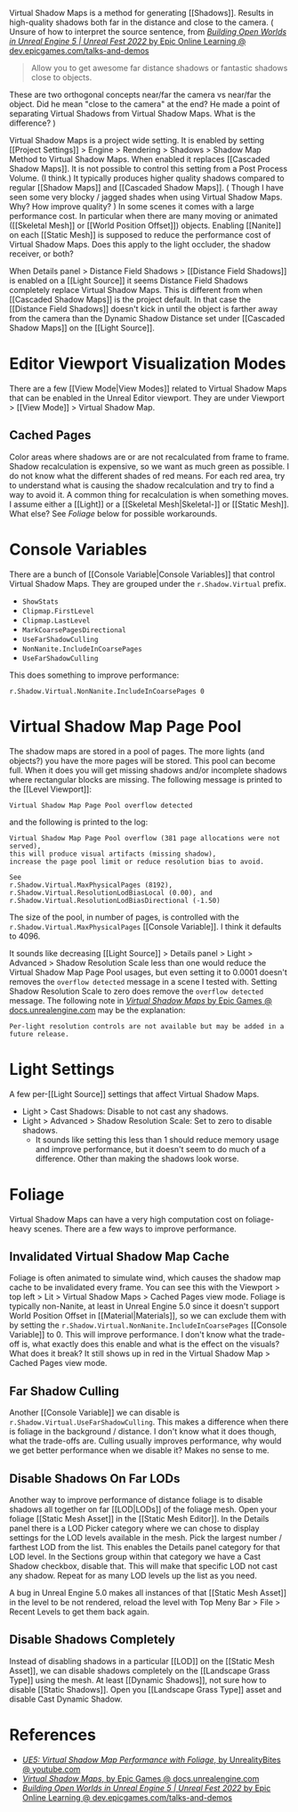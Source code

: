 Virtual Shadow Maps is a method for generating [[Shadows]].
Results in high-quality shadows both far in the distance and close to the camera.
(
Unsure of how to interpret the source sentence, from [_Building Open Worlds in Unreal Engine 5 | Unreal Fest 2022_ by Epic Online Learning @ dev.epicgames.com/talks-and-demos](https://dev.epicgames.com/community/learning/talks-and-demos/LLM5/building-open-worlds-in-unreal-engine-5-unreal-fest-2022)

> Allow you to get awesome far distance shadows or fantastic shadows close to objects.

These are two orthogonal concepts near/far the camera vs near/far the object.
Did he mean "close to the camera" at the end?
He made a point of separating Virtual Shadows from Virtual Shadow Maps. What is the difference?
)

Virtual Shadow Maps is a project wide setting.
It is enabled by setting [[Project Settings]] > Engine > Rendering > Shadows > Shadow Map Method to Virtual Shadow Maps.
When enabled it replaces [[Cascaded Shadow Maps]].
It is not possible to control this setting from a Post Process Volume. (I think.)
It typically produces higher quality shadows compared to regular [[Shadow Maps]] and [[Cascaded Shadow Maps]].
(
Though I have seen some very blocky / jagged shades when using Virtual Shadow Maps.
Why? How improve quality?
)
In some scenes it comes with a large performance cost.
In particular when there are many moving or animated ([[Skeletal Mesh]] or [[World Position Offset]]) objects.
Enabling [[Nanite]] on each [[Static Mesh]] is supposed to reduce the performance cost of Virtual Shadow Maps.
Does this apply to the light occluder, the shadow receiver, or both?

When Details panel > Distance Field Shadows > [[Distance Field Shadows]] is enabled on a [[Light Source]]
it seems Distance Field Shadows completely replace Virtual Shadow Maps.
This is different from when [[Cascaded Shadow Maps]] is the project default.
In that case the [[Distance Field Shadows]] doesn't kick in until the object is farther away from the camera than the Dynamic Shadow Distance set under [[Cascaded Shadow Maps]] on the [[Light Source]].


# Editor Viewport Visualization Modes

There are a few [[View Mode|View Modes]] related to Virtual Shadow Maps that can be enabled in the Unreal Editor viewport.
They are under Viewport > [[View Mode]] > Virtual Shadow Map.

## Cached Pages

Color areas where shadows are or are not recalculated from frame to frame.
Shadow recalculation is expensive, so we want as much green as possible.
I do not know what the different shades of red means.
For each red area, try to understand what is causing the shadow recalculation and try to find a way to avoid it.
A common thing for recalculation is when something moves.
I assume either a [[Light]] or a [[Skeletal Mesh|Skeletal-]] or [[Static Mesh]]. What else?
See _Foliage_ below for possible workarounds.


# Console Variables

There are a bunch of [[Console Variable|Console Variables]] that control Virtual Shadow Maps.
They are grouped under the `r.Shadow.Virtual` prefix.

- `ShowStats`
- `Clipmap.FirstLevel`
- `Clipmap.LastLevel`
- `MarkCoarsePagesDirectional`
- `UseFarShadowCulling`
- `NonNanite.IncludeInCoarsePages`
- `UseFarShadowCulling`

This does something to improve performance:
```
r.Shadow.Virtual.NonNanite.IncludeInCoarsePages 0
```


# Virtual Shadow Map Page Pool

The shadow maps are stored in a pool of pages.
The more lights (and objects?) you have the more pages will be stored.
This pool can become full.
When it does you will get missing shadows and/or incomplete shadows where rectangular blocks are missing.
The following message is printed to the [[Level Viewport]]:
```
Virtual Shadow Map Page Pool overflow detected
```
and the following is printed to the log:
```
Virtual Shadow Map Page Pool overflow (381 page allocations were not served),
this will produce visual artifacts (missing shadow),
increase the page pool limit or reduce resolution bias to avoid.

See
r.Shadow.Virtual.MaxPhysicalPages (8192),
r.Shadow.Virtual.ResolutionLodBiasLocal (0.00), and
r.Shadow.Virtual.ResolutionLodBiasDirectional (-1.50)
```
The size of the pool, in number of pages, is controlled with the `r.Shadow.Virtual.MaxPhysicalPages` [[Console Variable]].
I think it defaults to 4096.

It sounds like decreasing [[Light Source]] > Details panel > Light > Advanced > Shadow Resolution Scale less than one would reduce the Virtual Shadow Map Page Pool usages, but even setting it to 0.0001 doesn't removes the `overflow detected` message in a scene I tested with.
Setting Shadow Resolution Scale to zero does remove the `overflow detected` message.
The following note in [_Virtual Shadow Maps_ by Epic Games @ docs.unrealengine.com](https://docs.unrealengine.com/5.0/en-US/virtual-shadow-maps-in-unreal-engine/) may be the explanation:
```
Per-light resolution controls are not available but may be added in a future release.
```


# Light Settings

A few per-[[Light Source]] settings that affect Virtual Shadow Maps.
- Light > Cast Shadows: Disable to not cast any shadows.
- Light > Advanced > Shadow Resolution Scale: Set to zero to disable shadows.
	- It sounds like setting this less than 1 should reduce memory usage and improve performance, but it doesn't seem to do much of a difference. Other than making the shadows look worse.


# Foliage

Virtual Shadow Maps can have a very high computation cost on foliage-heavy scenes.
There are a few ways to improve performance.

## Invalidated Virtual Shadow Map Cache

Foliage is often animated to simulate wind, which causes the shadow map cache to be invalidated every frame.
You can see this with the Viewport > top left > Lit > Virtual Shadow Maps > Cached Pages view mode.
Foliage is typically non-Nanite, at least in Unreal Engine 5.0 since it doesn't support World Position Offset in [[Material|Materials]], so we can exclude them with by setting the `r.Shadow.Virtual.NonNanite.IncludeInCoarsePages` [[Console Variable]] to 0.
This will improve performance.
I don't know what the trade-off is, what exactly does this enable and what is the effect on the visuals? What does it break?
It still shows up in red in the Virtual Shadow Map > Cached Pages view mode.


## Far Shadow Culling

Another [[Console Variable]] we can disable is `r.Shadow.Virtual.UseFarShadowCulling`.
This makes a difference when there is foliage in the background / distance.
I don't know what it does though, what the trade-offs are.
Culling usually improves performance, why would we get better performance when we disable it?
Makes no sense to me.


## Disable Shadows On Far LODs

Another way to improve performance of distance foliage is to disable shadows all together on far [[LOD|LODs]] of the foliage mesh.
Open your foliage [[Static Mesh Asset]] in the [[Static Mesh Editor]].
In the Details panel there is a LOD Picker category where we can chose to display settings for the LOD levels available in the mesh.
Pick the largest number / farthest LOD from the list.
This enables the Details panel category for that LOD level.
In the Sections group within that category we have a Cast Shadow checkbox, disable that.
This will make that specific LOD not cast any shadow.
Repeat for as many LOD levels up the list as you need.

A bug in Unreal Engine 5.0 makes all instances of that [[Static Mesh Asset]] in the level to be not rendered, reload the level with Top Meny Bar > File > Recent Levels to get them back again.


## Disable Shadows Completely

Instead of disabling shadows in a particular [[LOD]] on the [[Static Mesh Asset]], we can disable shadows completely on the [[Landscape Grass Type]] using the mesh.
At least [[Dynamic Shadows]], not sure how to disable [[Static Shadows]].
Open you [[Landscape Grass Type]] asset and disable Cast Dynamic Shadow.


# References

- [_UE5: Virtual Shadow Map Performance with Foliage_, by UnrealityBites @ youtube.com](https://www.youtube.com/watch?v=AobyMegpUMg)
- [_Virtual Shadow Maps_, by Epic Games @ docs.unrealengine.com](https://docs.unrealengine.com/5.0/en-US/virtual-shadow-maps-in-unreal-engine/)
- [_Building Open Worlds in Unreal Engine 5 | Unreal Fest 2022_ by Epic Online Learning @ dev.epicgames.com/talks-and-demos](https://dev.epicgames.com/community/learning/talks-and-demos/LLM5/building-open-worlds-in-unreal-engine-5-unreal-fest-2022)





